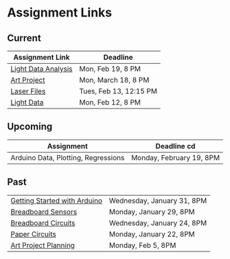 # Assignment Links

## Current

| Assignment Link                                                                    | Deadline               |
| ---------------------------------------------------------------------------------- | ---------------------- |
| [Light Data Analysis](https://classroom.github.com/a/FKhsVazU)                        | Mon, Feb 19, 8 PM      |
| [Art Project](https://classroom.github.com/a/UUJ9CPCU)                                | Mon, March 18, 8 PM     |
| [Laser Files](https://github.com/allegheny-college-cmpsc-406-spring-2024/laser-files) | Tues, Feb 13, 12:15 PM |
| [Light Data](https://classroom.github.com/a/DkNyVJpS)                                 | Mon, Feb 12, 8 PM      |

## Upcoming

| Assignment                          | Deadline cd              |
| ----------------------------------- | ------------------------ |
| Arduino Data, Plotting, Regressions | Monday, February 19, 8PM |

## Past

<table><tbody><tr><td><a href="https://github.com/allegheny-college-cmpsc-406-spring-2024/arduino-getting-started">Getting Started with Arduino</a></td><td>Wednesday, January 31, 8PM</td></tr><tr><td><a href="https://classroom.github.com/a/rVY-FDex">Breadboard Sensors</a></td><td>Monday, January 29, 8PM</td></tr><tr><td><a href="https://classroom.github.com/a/uLKZwMI7">Breadboard Circuits</a></td><td>Wednesday, January 24, 8PM</td></tr><tr><td><a href="https://classroom.github.com/a/M3srn37H">Paper Circuits</a></td><td>Monday, January 22, 8PM</td></tr><tr><td><a href="https://classroom.github.com/a/X9aQ_zHa">Art Project Planning</a></td><td>Monday, Feb 5, 8PM</td></tr></tbody></table>
